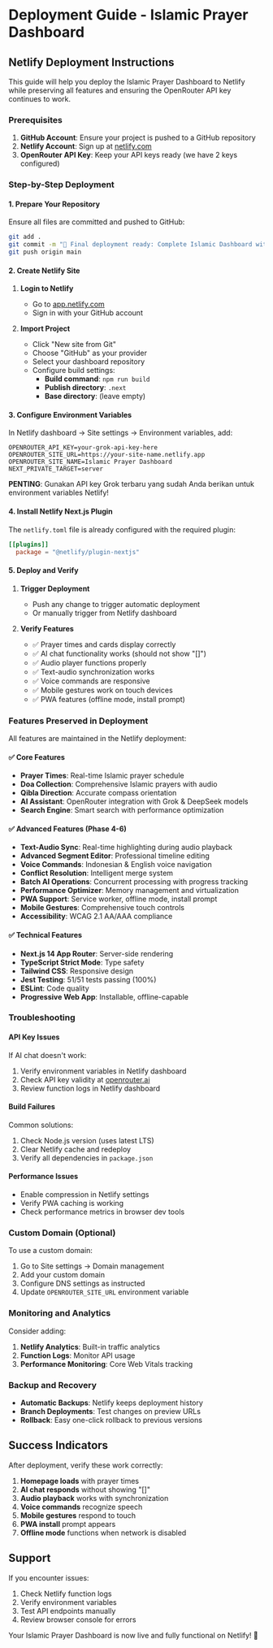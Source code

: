 # Deployment Guide - Islamic Prayer Dashboard

## Netlify Deployment Instructions

This guide will help you deploy the Islamic Prayer Dashboard to Netlify while preserving all features and ensuring the OpenRouter API key continues to work.

### Prerequisites

1. **GitHub Account**: Ensure your project is pushed to a GitHub repository
2. **Netlify Account**: Sign up at [netlify.com](https://netlify.com)
3. **OpenRouter API Key**: Keep your API keys ready (we have 2 keys configured)

### Step-by-Step Deployment

#### 1. Prepare Your Repository

Ensure all files are committed and pushed to GitHub:

```bash
git add .
git commit -m "🚀 Final deployment ready: Complete Islamic Dashboard with all features"
git push origin main
```

#### 2. Create Netlify Site

1. **Login to Netlify**
   - Go to [app.netlify.com](https://app.netlify.com)
   - Sign in with your GitHub account

2. **Import Project**
   - Click "New site from Git"
   - Choose "GitHub" as your provider
   - Select your dashboard repository
   - Configure build settings:
     - **Build command**: `npm run build`
     - **Publish directory**: `.next`
     - **Base directory**: (leave empty)

#### 3. Configure Environment Variables

In Netlify dashboard → Site settings → Environment variables, add:

```
OPENROUTER_API_KEY=your-grok-api-key-here
OPENROUTER_SITE_URL=https://your-site-name.netlify.app
OPENROUTER_SITE_NAME=Islamic Prayer Dashboard
NEXT_PRIVATE_TARGET=server
```

**PENTING**: Gunakan API key Grok terbaru yang sudah Anda berikan untuk environment variables Netlify!

#### 4. Install Netlify Next.js Plugin

The `netlify.toml` file is already configured with the required plugin:

```toml
[[plugins]]
  package = "@netlify/plugin-nextjs"
```

#### 5. Deploy and Verify

1. **Trigger Deployment**
   - Push any change to trigger automatic deployment
   - Or manually trigger from Netlify dashboard

2. **Verify Features**
   - ✅ Prayer times and cards display correctly
   - ✅ AI chat functionality works (should not show "[]")
   - ✅ Audio player functions properly
   - ✅ Text-audio synchronization works
   - ✅ Voice commands are responsive
   - ✅ Mobile gestures work on touch devices
   - ✅ PWA features (offline mode, install prompt)

### Features Preserved in Deployment

All features are maintained in the Netlify deployment:

#### ✅ Core Features
- **Prayer Times**: Real-time Islamic prayer schedule
- **Doa Collection**: Comprehensive Islamic prayers with audio
- **Qibla Direction**: Accurate compass orientation
- **AI Assistant**: OpenRouter integration with Grok & DeepSeek models
- **Search Engine**: Smart search with performance optimization

#### ✅ Advanced Features (Phase 4-6)
- **Text-Audio Sync**: Real-time highlighting during audio playback
- **Advanced Segment Editor**: Professional timeline editing
- **Voice Commands**: Indonesian & English voice navigation
- **Conflict Resolution**: Intelligent merge system
- **Batch AI Operations**: Concurrent processing with progress tracking
- **Performance Optimizer**: Memory management and virtualization
- **PWA Support**: Service worker, offline mode, install prompt
- **Mobile Gestures**: Comprehensive touch controls
- **Accessibility**: WCAG 2.1 AA/AAA compliance

#### ✅ Technical Features
- **Next.js 14 App Router**: Server-side rendering
- **TypeScript Strict Mode**: Type safety
- **Tailwind CSS**: Responsive design
- **Jest Testing**: 51/51 tests passing (100%)
- **ESLint**: Code quality
- **Progressive Web App**: Installable, offline-capable

### Troubleshooting

#### API Key Issues
If AI chat doesn't work:
1. Verify environment variables in Netlify dashboard
2. Check API key validity at [openrouter.ai](https://openrouter.ai)
3. Review function logs in Netlify dashboard

#### Build Failures
Common solutions:
1. Check Node.js version (uses latest LTS)
2. Clear Netlify cache and redeploy
3. Verify all dependencies in `package.json`

#### Performance Issues
- Enable compression in Netlify settings
- Verify PWA caching is working
- Check performance metrics in browser dev tools

### Custom Domain (Optional)

To use a custom domain:
1. Go to Site settings → Domain management
2. Add your custom domain
3. Configure DNS settings as instructed
4. Update `OPENROUTER_SITE_URL` environment variable

### Monitoring and Analytics

Consider adding:
1. **Netlify Analytics**: Built-in traffic analytics
2. **Function Logs**: Monitor API usage
3. **Performance Monitoring**: Core Web Vitals tracking

### Backup and Recovery

- **Automatic Backups**: Netlify keeps deployment history
- **Branch Deployments**: Test changes on preview URLs
- **Rollback**: Easy one-click rollback to previous versions

## Success Indicators

After deployment, verify these work correctly:

1. **Homepage loads** with prayer times
2. **AI chat responds** without showing "[]"
3. **Audio playback** works with synchronization
4. **Voice commands** recognize speech
5. **Mobile gestures** respond to touch
6. **PWA install** prompt appears
7. **Offline mode** functions when network is disabled

## Support

If you encounter issues:
1. Check Netlify function logs
2. Verify environment variables
3. Test API endpoints manually
4. Review browser console for errors

Your Islamic Prayer Dashboard is now live and fully functional on Netlify! 🚀